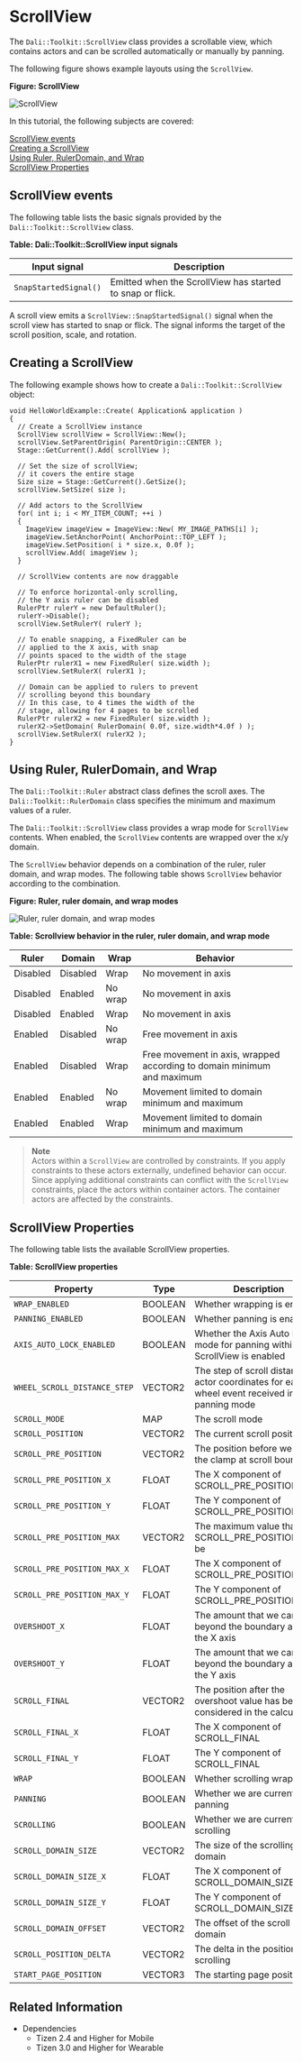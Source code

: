 # ScrollView


The `Dali::Toolkit::ScrollView` class provides a scrollable view, which contains actors and can be scrolled automatically or manually by panning.

The following figure shows example layouts using the `ScrollView`.

**Figure: ScrollView**

![ScrollView](./media/scrollview.png)

In this tutorial, the following subjects are covered:

[ScrollView events](#1)<br>
[Creating a ScrollView](#2)<br>
[Using Ruler, RulerDomain, and Wrap](#3)<br>
[ScrollView Properties](#4)<br>

<a name="1"></a>
## ScrollView events

The following table lists the basic signals provided by the `Dali::Toolkit::ScrollView` class.

**Table: Dali::Toolkit::ScrollView input signals**

| Input signal              | Description                                 |
|-------------------------|-------------------------------------------|
| `SnapStartedSignal()`     | Emitted when the ScrollView has started to snap or flick. |

A scroll view emits a `ScrollView::SnapStartedSignal()` signal when the scroll view has started to snap or flick. The signal informs the target of the scroll position, scale, and rotation.

<a name="2"></a>
## Creating a ScrollView

The following example shows how to create a `Dali::Toolkit::ScrollView` object:

```
void HelloWorldExample::Create( Application& application )
{
  // Create a ScrollView instance
  ScrollView scrollView = ScrollView::New();
  scrollView.SetParentOrigin( ParentOrigin::CENTER );
  Stage::GetCurrent().Add( scrollView );

  // Set the size of scrollView;
  // it covers the entire stage
  Size size = Stage::GetCurrent().GetSize();
  scrollView.SetSize( size );

  // Add actors to the ScrollView
  for( int i; i < MY_ITEM_COUNT; ++i )
  {
    ImageView imageView = ImageView::New( MY_IMAGE_PATHS[i] );
    imageView.SetAnchorPoint( AnchorPoint::TOP_LEFT );
    imageView.SetPosition( i * size.x, 0.0f );
    scrollView.Add( imageView );
  }

  // ScrollView contents are now draggable

  // To enforce horizontal-only scrolling,
  // the Y axis ruler can be disabled
  RulerPtr rulerY = new DefaultRuler();
  rulerY->Disable();
  scrollView.SetRulerY( rulerY );

  // To enable snapping, a FixedRuler can be
  // applied to the X axis, with snap
  // points spaced to the width of the stage
  RulerPtr rulerX1 = new FixedRuler( size.width );
  scrollView.SetRulerX( rulerX1 );

  // Domain can be applied to rulers to prevent
  // scrolling beyond this boundary
  // In this case, to 4 times the width of the
  // stage, allowing for 4 pages to be scrolled
  RulerPtr rulerX2 = new FixedRuler( size.width );
  rulerX2->SetDomain( RulerDomain( 0.0f, size.width*4.0f ) );
  scrollView.SetRulerX( rulerX2 );
}
```

<a name="3"></a>
## Using Ruler, RulerDomain, and Wrap

The `Dali::Toolkit::Ruler` abstract class defines the scroll axes. The `Dali::Toolkit::RulerDomain` class specifies the minimum and maximum values of a ruler.

The `Dali::Toolkit::ScrollView` class provides a wrap mode for `ScrollView` contents. When enabled, the `ScrollView` contents are wrapped over the x/y domain.

The `ScrollView` behavior depends on a combination of the ruler, ruler domain, and wrap modes. The following table shows `ScrollView` behavior according to the combination.

**Figure: Ruler, ruler domain, and wrap modes**

![Ruler, ruler domain, and wrap modes](./media/scrollview_ruler.png)

**Table: Scrollview behavior in the ruler, ruler domain, and wrap mode**

| Ruler    | Domain   | Wrap    | Behavior                                 |
|----------|----------|---------|------------------------------------------|
| Disabled | Disabled | Wrap    | No movement in axis                      |
| Disabled | Enabled  | No wrap | No movement in axis                      |
| Disabled | Enabled  | Wrap    | No movement in axis                      |
| Enabled  | Disabled | No wrap | Free movement in axis                    |
| Enabled  | Disabled | Wrap    | Free movement in axis, wrapped according to domain minimum and maximum |
| Enabled  | Enabled  | No wrap | Movement limited to domain minimum and maximum |
| Enabled  | Enabled  | Wrap    | Movement limited to domain minimum and maximum |

> **Note**  
> Actors within a `ScrollView` are controlled by constraints. If you apply constraints to these actors externally, undefined behavior can occur. Since applying additional constraints can conflict with the `ScrollView` constraints, place the actors within container actors. The container actors are affected by the constraints.

<a name="4"></a>
## ScrollView Properties

The following table lists the available ScrollView properties.

**Table: ScrollView properties**

| Property                     | Type       | Description                              |
|----------------------------|----------|----------------------------------------|
| `WRAP_ENABLED`               | BOOLEAN    | Whether wrapping is enabled              |
| `PANNING_ENABLED`            | BOOLEAN    | Whether panning is enabled               |
| `AXIS_AUTO_LOCK_ENABLED`     | BOOLEAN    | Whether the Axis Auto Lock mode for panning within the ScrollView is enabled |
| `WHEEL_SCROLL_DISTANCE_STEP` | VECTOR2    | The step of scroll distance in actor coordinates for each wheel event received in free panning mode |
| `SCROLL_MODE`                | MAP        | The scroll mode                          |
| `SCROLL_POSITION`            | VECTOR2    | The current scroll position              |
| `SCROLL_PRE_POSITION`        | VECTOR2    | The position before we set the clamp at scroll boundaries |
| `SCROLL_PRE_POSITION_X`      | FLOAT      | The X component of SCROLL_PRE_POSITION   |
| `SCROLL_PRE_POSITION_Y`      | FLOAT      | The Y component of SCROLL_PRE_POSITION   |
| `SCROLL_PRE_POSITION_MAX`    | VECTOR2    | The maximum value that SCROLL_PRE_POSITION can be |
| `SCROLL_PRE_POSITION_MAX_X`  | FLOAT      | The X component of SCROLL_PRE_POSITION_MAX |
| `SCROLL_PRE_POSITION_MAX_Y`  | FLOAT      | The Y component of SCROLL_PRE_POSITION_MAX |
| `OVERSHOOT_X`                | FLOAT      | The amount that we can scroll beyond the boundary along the X axis |
| `OVERSHOOT_Y`                | FLOAT      | The amount that we can scroll beyond the boundary along the Y axis |
| `SCROLL_FINAL`               | VECTOR2    | The position after the overshoot value has been considered in the calculation |
| `SCROLL_FINAL_X`             | FLOAT      | The X component of SCROLL_FINAL          |
| `SCROLL_FINAL_Y`             | FLOAT      | The Y component of SCROLL_FINAL          |
| `WRAP`                       | BOOLEAN    | Whether scrolling wraps                  |
| `PANNING`                    | BOOLEAN    | Whether we are currently panning         |
| `SCROLLING`                  | BOOLEAN    | Whether we are currently scrolling       |
| `SCROLL_DOMAIN_SIZE`         | VECTOR2    | The size of the scrolling domain         |
| `SCROLL_DOMAIN_SIZE_X`       | FLOAT      | The X component of SCROLL_DOMAIN_SIZE    |
| `SCROLL_DOMAIN_SIZE_Y`       | FLOAT      | The Y component of SCROLL_DOMAIN_SIZE    |
| `SCROLL_DOMAIN_OFFSET`       | VECTOR2    | The offset of the scroll domain          |
| `SCROLL_POSITION_DELTA`      | VECTOR2    | The delta in the position when scrolling |
| `START_PAGE_POSITION`        | VECTOR3    | The starting page position               |

## Related Information
- Dependencies
  - Tizen 2.4 and Higher for Mobile
  - Tizen 3.0 and Higher for Wearable
